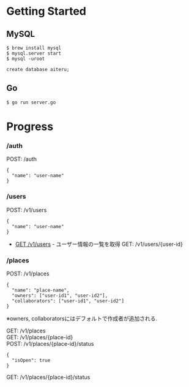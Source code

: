 # Getting Started
## MySQL
```
$ brew install mysql
$ mysql.server start
$ mysql -uroot

create database aiteru;
```

## Go
```
$ go run server.go
```

# Progress

### /auth
POST: /auth
```
{
  "name": "user-name"
}
```
### /users
POST: /v1/users
```
{
  "name": "user-name"
}
```
* [GET /v1/users](docs/v1/users_get.md) - ユーザー情報の一覧を取得
GET: /v1/users/{user-id}  
### /places
POST: /v1/places
```
{
  "name": "place-name",
  "owners": ["user-id1", "user-id2"],
  "collaborators": ["user-id1", "user-id2"]
}
```
※owners, collaboratorsにはデフォルトで作成者が追加される.

GET: /v1/places  
GET: /v1/places/{place-id}  
POST: /v1/places/{place-id}/status
```
{
  "isOpen": true
}
```
GET: /v1/places/{place-id}/status  
